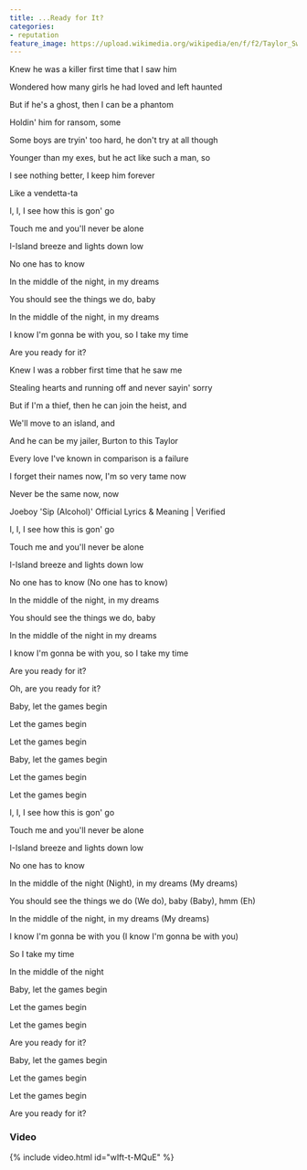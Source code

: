 ```yaml
---
title: ...Ready for It?
categories:
- reputation
feature_image: https://upload.wikimedia.org/wikipedia/en/f/f2/Taylor_Swift_-_Reputation.png
--- 
```

Knew he was a killer first time that I saw him

Wondered how many girls he had loved and left haunted

But if he's a ghost, then I can be a phantom

Holdin' him for ransom, some

Some boys are tryin' too hard, he don't try at all though

Younger than my exes, but he act like such a man, so

I see nothing better, I keep him forever

Like a vendetta-ta

I, I, I see how this is gon' go

Touch me and you'll never be alone

I-Island breeze and lights down low

No one has to know

In the middle of the night, in my dreams

You should see the things we do, baby

In the middle of the night, in my dreams

I know I'm gonna be with you, so I take my time

Are you ready for it?

Knew I was a robber first time that he saw me

Stealing hearts and running off and never sayin' sorry

But if I'm a thief, then he can join the heist, and

We'll move to an island, and

And he can be my jailer, Burton to this Taylor

Every love I've known in comparison is a failure

I forget their names now, I'm so very tame now

Never be the same now, now

Joeboy 'Sip (Alcohol)' Official Lyrics & Meaning | Verified

I, I, I see how this is gon' go

Touch me and you'll never be alone

I-Island breeze and lights down low

No one has to know (No one has to know)

In the middle of the night, in my dreams

You should see the things we do, baby

In the middle of the night in my dreams

I know I'm gonna be with you, so I take my time

Are you ready for it?

Oh, are you ready for it?

Baby, let the games begin

Let the games begin

Let the games begin

Baby, let the games begin

Let the games begin

Let the games begin

I, I, I see how this is gon' go

Touch me and you'll never be alone

I-Island breeze and lights down low

No one has to know

In the middle of the night (Night), in my dreams (My dreams)

You should see the things we do (We do), baby (Baby), hmm (Eh)

In the middle of the night, in my dreams (My dreams)

I know I'm gonna be with you (I know I'm gonna be with you)

So I take my time

In the middle of the night

Baby, let the games begin

Let the games begin

Let the games begin

Are you ready for it?

Baby, let the games begin

Let the games begin

Let the games begin

Are you ready for it?
### Video

{% include video.html id="wIft-t-MQuE" %}

